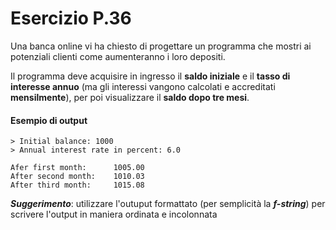 # Esercizio P.36
Una banca online vi ha chiesto di progettare un programma che mostri ai potenziali clienti come aumenteranno i loro depositi. 

Il programma deve acquisire in ingresso il **saldo iniziale** e il **tasso di interesse annuo** (ma gli interessi vangono calcolati e accreditati **mensilmente**), per poi visualizzare il **saldo dopo tre mesi**.

#### Esempio di output
```
> Initial balance: 1000
> Annual interest rate in percent: 6.0

Afer first month:      1005.00
After second month:    1010.03
After third month:     1015.08
```

***Suggerimento***: utilizzare l'outuput formattato (per semplicità la ***f-string***) per scrivere l'output in maniera ordinata e incolonnata
